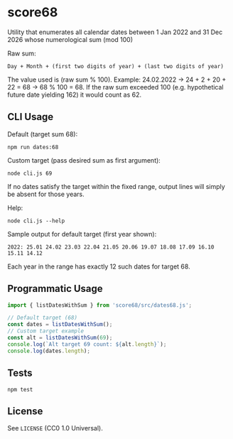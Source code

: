# score68

Utility that enumerates all calendar dates between 1 Jan 2022 and 31 Dec 2026 whose numerological sum (mod 100)

Raw sum:
```
Day + Month + (first two digits of year) + (last two digits of year)
```
The value used is (raw sum % 100). Example: 24.02.2022 → 24 + 2 + 20 + 22 = 68 → 68 % 100 = 68.
If the raw sum exceeded 100 (e.g. hypothetical future date yielding 162) it would count as 62.

## CLI Usage
Default (target sum 68):
```
npm run dates:68
```

Custom target (pass desired sum as first argument):
```
node cli.js 69
```
If no dates satisfy the target within the fixed range, output lines will simply be absent for those years.

Help:
```
node cli.js --help
```

Sample output for default target (first year shown):
```
2022: 25.01 24.02 23.03 22.04 21.05 20.06 19.07 18.08 17.09 16.10 15.11 14.12
```
Each year in the range has exactly 12 such dates for target 68.

## Programmatic Usage
```js
import { listDatesWithSum } from 'score68/src/dates68.js';

// Default target (68)
const dates = listDatesWithSum();
// Custom target example
const alt = listDatesWithSum(69);
console.log(`Alt target 69 count: ${alt.length}`);
console.log(dates.length);
```

## Tests
```
npm test
```

## License
See `LICENSE` (CC0 1.0 Universal).
